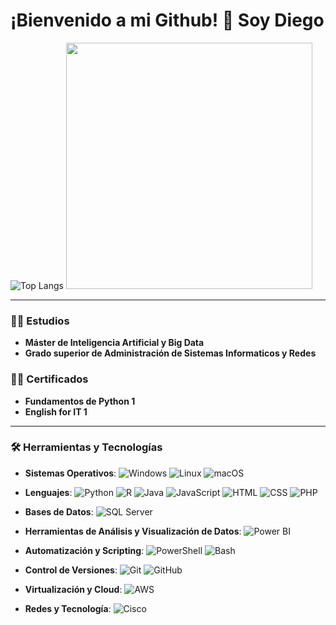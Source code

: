 # ¡Bienvenido a mi Github! 👋 Soy Diego

![Top Langs](https://github-readme-stats.vercel.app/api/top-langs/?username=dekiuv&layout=compact&theme=tokyonight)
<img src="https://github-readme-stats.vercel.app/api?username=dekiuv&show_icons=true&hide_title=true&theme=tokyonight" width="394">

---

### 👨‍💻 Estudios

- **Máster de Inteligencia Artificial y Big Data**
- **Grado superior de Administración de Sistemas Informaticos y Redes**


### 👨‍💻 Certificados
- **Fundamentos de Python 1**
- **English for IT 1**
---

### 🛠️ Herramientas y Tecnologías
- **Sistemas Operativos**: 
  ![Windows](https://img.shields.io/badge/Windows-0078D6?style=flat&logo=windows8&logoColor=white)
  ![Linux](https://img.shields.io/badge/Linux-FCC624?style=flat&logo=linux&logoColor=black)
  ![macOS](https://img.shields.io/badge/macOS-000000?style=flat&logo=apple&logoColor=white)
  
- **Lenguajes**: 
  ![Python](https://img.shields.io/badge/Python-3776AB?style=flat&logo=python&logoColor=white)
  ![R](https://img.shields.io/badge/R-276DC3?style=flat&logo=r&logoColor=white)
  ![Java](https://img.shields.io/badge/Java-ED8B00?style=flat&logo=java&logoColor=white)
  ![JavaScript](https://img.shields.io/badge/JavaScript-F7DF1E?style=flat&logo=javascript&logoColor=black)
  ![HTML](https://img.shields.io/badge/HTML5-E34F26?style=flat&logo=html5&logoColor=white)
  ![CSS](https://img.shields.io/badge/CSS3-1572B6?style=flat&logo=css3&logoColor=white)
  ![PHP](https://img.shields.io/badge/PHP-777BB4?style=flat&logo=php&logoColor=white)

- **Bases de Datos**:
  ![SQL Server](https://img.shields.io/badge/SQL%20Server-CC2927?style=flat&logo=microsoft-sql-server&logoColor=white) 

- **Herramientas de Análisis y Visualización de Datos**: 
  ![Power BI](https://img.shields.io/badge/Power%20BI-F2C811?style=flat&logo=power-bi&logoColor=black)

- **Automatización y Scripting**: 
  ![PowerShell](https://img.shields.io/badge/PowerShell-5391FE?style=flat&logo=powershell&logoColor=white)
  ![Bash](https://img.shields.io/badge/Bash-4EAA25?style=flat&logo=gnu-bash&logoColor=white)
  
- **Control de Versiones**:
  ![Git](https://img.shields.io/badge/Git-F05032?style=flat&logo=git&logoColor=white)
  ![GitHub](https://img.shields.io/badge/GitHub-181717?style=flat&logo=github&logoColor=white)


- **Virtualización y Cloud**: 
  ![AWS](https://img.shields.io/badge/AWS-FF9900?style=flat&logo=amazon&logoColor=white)

- **Redes y Tecnología**: 
  ![Cisco](https://img.shields.io/badge/Cisco-1BA0D7?style=flat&logo=cisco&logoColor=white)  
